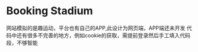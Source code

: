 # Booking Stadium
网站模拟的是趣运动，平台也有自己的APP,此设计为网页端，APP端还未开发
代码中还有很多不完善的地方，例如cookie的获取，需提前登录然后手工填入代码段，不够智能
